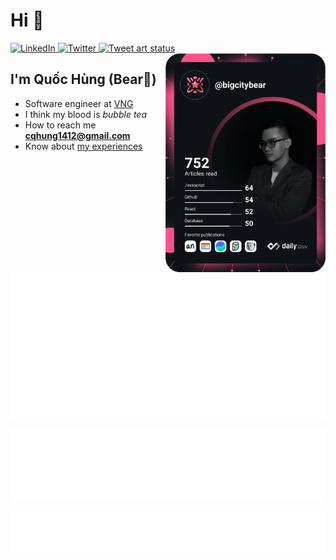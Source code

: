 # Hi 👋

<div align="left">
  <a href="https://www.linkedin.com/in/cqhung1412/">
    <img
      src="https://img.shields.io/static/v1?logo=linkedin&style=flat-square&color=0072b1&label=LinkedIn&message=%E2%98%86"
      alt="LinkedIn"
    />
  </a>
  <a href="https://twitter.com/BarryBear42">
    <img
      src="https://img.shields.io/twitter/follow/BarryBear42?label=Twitter&logo=twitter&style=flat-square&color=1da1f2&logoColor=ffffff"
      alt="Twitter"
    />
  </a>
  <a href="https://twitter.com/BarryBear42">
    <img
      src="https://github.com/cqhung1412/twitter-art-bot/actions/workflows/tweet.yaml/badge.svg"
      alt="Tweet art status"
    />
  </a>
  <a href="https://app.daily.dev/BigCityBear">
    <img 
        src="https://raw.githubusercontent.com/cqhung1412/cqhung1412/devcard/devcard.svg" 
        alt="Chiêm Quốc Hùng's Dev Card"
        align="right"
        class="devcard"
        width=256
    />
  </a>
</div>

## I'm Quốc Hùng (Bear🧸)
- Software engineer at [VNG](https://linkedin.com/company/vng-corporation)
- I think my blood is *bubble tea*
- How to reach me **cqhung1412@gmail.com**
- Know about [my experiences](https://www.canva.com/design/DAEsoni-0io/h6fDx7VjmQKzWjh2hYY6EQ/view?utm_content=DAEsoni-0io&utm_campaign=designshare&utm_medium=link&utm_source=publishsharelink)

![Metrics Top Tracks](https://raw.githubusercontent.com/cqhung1412/cqhung1412/metrics/metrics.top-tracks.svg)

![Metrics Starred Topics](https://raw.githubusercontent.com/cqhung1412/cqhung1412/metrics/metrics.starred-topics.svg)

![Metrics Fortune](https://raw.githubusercontent.com/cqhung1412/cqhung1412/metrics/metrics.fortune.svg)

